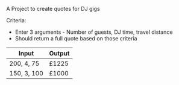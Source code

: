 A Project to create quotes for DJ gigs

Criteria:
* Enter 3 arguments - Number of guests, DJ time, travel distance
* Should return a full quote based on those criteria

| Input | Output |
| ------------ | ------- |
| 200, 4, 75  | £1225 |
| 150, 3, 100 | £1000 |